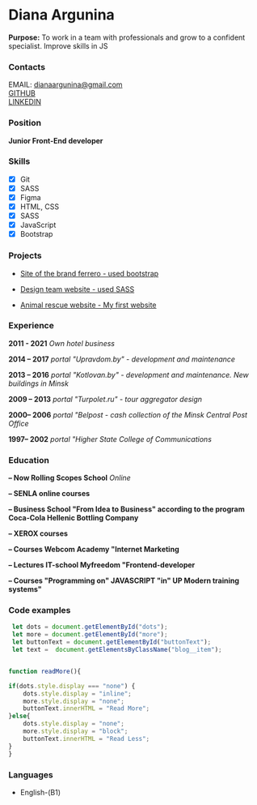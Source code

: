 # Diana Argunina


**Purpose:** To work in a team with professionals and grow to a confident specialist. Improve skills in JS

### Contacts

EMAIL: dianaargunina@gmail.com\
[GITHUB](https://github.com/Diana-Diana-dev/)\
[LINKEDIN](http://linkedin.com/in/dilava/)

### Position

**Junior Front-End developer**

### Skills

- [x] Git
- [x] SASS
- [x] Figma
- [x] HTML, CSS
- [x] SASS
- [x] JavaScript
- [x] Bootstrap

### Projects

- [Site of the brand ferrero - used bootstrap](https://diana-diana-dev.github.io/ferrero/)

- [Design team website - used SASS](https://diana-diana-dev.github.io/web_development/)

- [Animal rescue website - My first website ](https://diana-diana-dev.github.io/Help_animals/)

### Experience

**2011 - 2021** *Own hotel business*

**2014 – 2017** *portal "Upravdom.by" - development and maintenance*

**2013 – 2016** *portal "Kotlovan.by" - development and maintenance. New buildings in Minsk*

**2009 – 2013** *portal "Turpolet.ru" - tour aggregator design*

**2000– 2006** *portal "Belpost - cash collection of the Minsk Central Post Office*

**1997– 2002** *portal "Higher State College of Communications*

### Education

**– Now Rolling Scopes School** *Online*

**– SENLA online courses**

**– Business School "From Idea to Business" according to the program Coca-Cola Hellenic Bottling Company**

**– XEROX courses**

**– Courses Webcom Academy "Internet Marketing**

**– Lectures IT-school Myfreedom "Frontend-developer**

**– Courses "Programming on" JAVASCRIPT "in" UP Modern training systems"**

### Code examples

```javascript
 let dots = document.getElementById("dots");
 let more = document.getElementById("more");
 let buttonText = document.getElementById("buttonText"); 
 let text =  document.getElementsByClassName("blog__item");    


function readMore(){

if(dots.style.display === "none") {
	dots.style.display = "inline";
	more.style.display = "none";
	buttonText.innerHTML = "Read More";
}else{
	dots.style.display = "none";
	more.style.display = "block";
	buttonText.innerHTML = "Read Less";	 
}
}
```

### Languages

- English-(B1)

